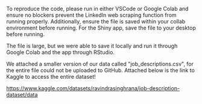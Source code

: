 To reproduce the code, please run in either VSCode or Google Colab and ensure no blockers prevent the LinkedIn web scraping function from running properly. Additionally, ensure the file is saved within your collab environment before running. For the Shiny app, save the file to your desktop before running.

The file is large, but we were able to save it locally and run it through Google Colab and the app through RStudio.

We attached a smaller version of our data called "job_descriptions.csv", for the entire file could not be uploaded to GitHub. Attached below is the link to Kaggle to access the entire dataset!

https://www.kaggle.com/datasets/ravindrasinghrana/job-description-dataset/data
